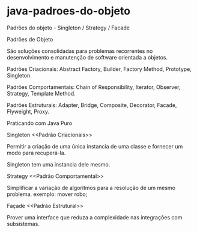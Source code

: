 # java-padroes-do-objeto
Padrões do objeto - Singleton / Strategy / Facade

Padrões de Objeto

São soluções consolidadas para problemas recorrentes no desenvolvimento e manutenção de software orientada a objetos.

Padrões Criacionais: Abstract Factory, Builder, Factory Method, Prototype, Singleton.

Padrões Comportamentais: Chain of Responsibility, Iterator, Observer, Strategy, Template Method.

Padrões Estruturais: Adapter, Bridge, Composite, Decorator, Facade, Flyweight, Proxy.

Praticando com Java Puro

Singleton 
<<Padrão Criacionais>>

Permitir a criação de uma única instancia de uma classe e fornecer um modo para recuperá-la.


Singleton tem uma instancia dele mesmo.

Strategy
<<Padrão Comportamental>>

Simplificar a variação de algoritmos para a resolução de um mesmo problema.
exemplo: mover robo;

Façade
<<Padrão Estrutural>>

Prover uma interface que reduza a complexidade nas integrações com subsistemas.

